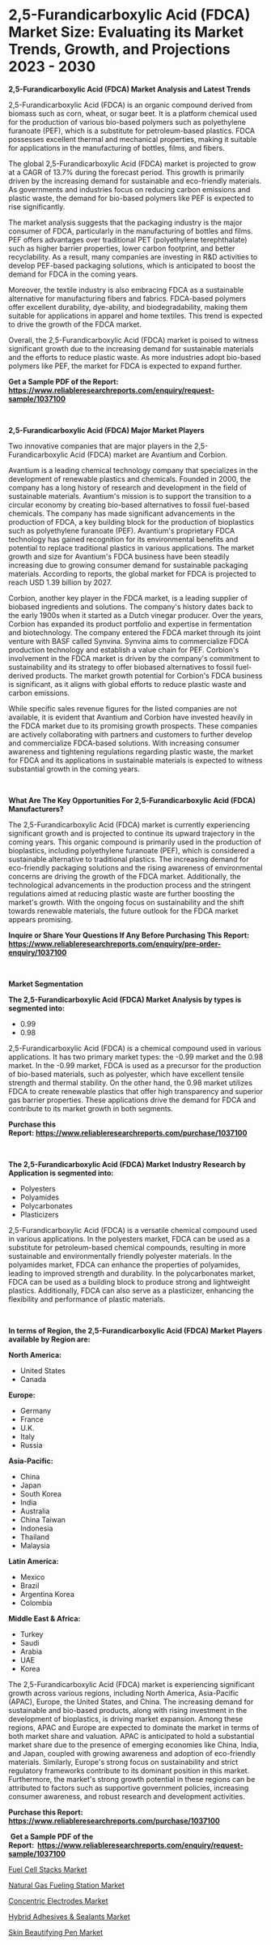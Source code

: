 <p><h1>2,5-Furandicarboxylic Acid (FDCA) Market Size: Evaluating its Market Trends, Growth, and Projections 2023 - 2030</h1></p><p><strong>2,5-Furandicarboxylic Acid (FDCA) Market Analysis and Latest Trends</strong></p>
<p><p>2,5-Furandicarboxylic Acid (FDCA) is an organic compound derived from biomass such as corn, wheat, or sugar beet. It is a platform chemical used for the production of various bio-based polymers such as polyethylene furanoate (PEF), which is a substitute for petroleum-based plastics. FDCA possesses excellent thermal and mechanical properties, making it suitable for applications in the manufacturing of bottles, films, and fibers.</p><p>The global 2,5-Furandicarboxylic Acid (FDCA) market is projected to grow at a CAGR of 13.7% during the forecast period. This growth is primarily driven by the increasing demand for sustainable and eco-friendly materials. As governments and industries focus on reducing carbon emissions and plastic waste, the demand for bio-based polymers like PEF is expected to rise significantly.</p><p>The market analysis suggests that the packaging industry is the major consumer of FDCA, particularly in the manufacturing of bottles and films. PEF offers advantages over traditional PET (polyethylene terephthalate) such as higher barrier properties, lower carbon footprint, and better recyclability. As a result, many companies are investing in R&D activities to develop PEF-based packaging solutions, which is anticipated to boost the demand for FDCA in the coming years.</p><p>Moreover, the textile industry is also embracing FDCA as a sustainable alternative for manufacturing fibers and fabrics. FDCA-based polymers offer excellent durability, dye-ability, and biodegradability, making them suitable for applications in apparel and home textiles. This trend is expected to drive the growth of the FDCA market.</p><p>Overall, the 2,5-Furandicarboxylic Acid (FDCA) market is poised to witness significant growth due to the increasing demand for sustainable materials and the efforts to reduce plastic waste. As more industries adopt bio-based polymers like PEF, the market for FDCA is expected to expand further.</p></p>
<p><strong>Get a Sample PDF of the Report:&nbsp; <a href="https://www.reliableresearchreports.com/enquiry/request-sample/1037100">https://www.reliableresearchreports.com/enquiry/request-sample/1037100</a></strong></p>
<p>&nbsp;</p>
<p><strong>2,5-Furandicarboxylic Acid (FDCA) Major Market Players</strong></p>
<p><p>Two innovative companies that are major players in the 2,5-Furandicarboxylic Acid (FDCA) market are Avantium and Corbion.</p><p>Avantium is a leading chemical technology company that specializes in the development of renewable plastics and chemicals. Founded in 2000, the company has a long history of research and development in the field of sustainable materials. Avantium's mission is to support the transition to a circular economy by creating bio-based alternatives to fossil fuel-based chemicals. The company has made significant advancements in the production of FDCA, a key building block for the production of bioplastics such as polyethylene furanoate (PEF). Avantium's proprietary FDCA technology has gained recognition for its environmental benefits and potential to replace traditional plastics in various applications. The market growth and size for Avantium's FDCA business have been steadily increasing due to growing consumer demand for sustainable packaging materials. According to reports, the global market for FDCA is projected to reach USD 1.39 billion by 2027.</p><p>Corbion, another key player in the FDCA market, is a leading supplier of biobased ingredients and solutions. The company's history dates back to the early 1900s when it started as a Dutch vinegar producer. Over the years, Corbion has expanded its product portfolio and expertise in fermentation and biotechnology. The company entered the FDCA market through its joint venture with BASF called Synvina. Synvina aims to commercialize FDCA production technology and establish a value chain for PEF. Corbion's involvement in the FDCA market is driven by the company's commitment to sustainability and its strategy to offer biobased alternatives to fossil fuel-derived products. The market growth potential for Corbion's FDCA business is significant, as it aligns with global efforts to reduce plastic waste and carbon emissions.</p><p>While specific sales revenue figures for the listed companies are not available, it is evident that Avantium and Corbion have invested heavily in the FDCA market due to its promising growth prospects. These companies are actively collaborating with partners and customers to further develop and commercialize FDCA-based solutions. With increasing consumer awareness and tightening regulations regarding plastic waste, the market for FDCA and its applications in sustainable materials is expected to witness substantial growth in the coming years.</p></p>
<p>&nbsp;</p>
<p><strong>What Are The Key Opportunities For 2,5-Furandicarboxylic Acid (FDCA) Manufacturers?</strong></p>
<p><p>The 2,5-Furandicarboxylic Acid (FDCA) market is currently experiencing significant growth and is projected to continue its upward trajectory in the coming years. This organic compound is primarily used in the production of bioplastics, including polyethylene furanoate (PEF), which is considered a sustainable alternative to traditional plastics. The increasing demand for eco-friendly packaging solutions and the rising awareness of environmental concerns are driving the growth of the FDCA market. Additionally, the technological advancements in the production process and the stringent regulations aimed at reducing plastic waste are further boosting the market's growth. With the ongoing focus on sustainability and the shift towards renewable materials, the future outlook for the FDCA market appears promising.</p></p>
<p><strong>Inquire or Share Your Questions If Any Before Purchasing This Report: <a href="https://www.reliableresearchreports.com/enquiry/pre-order-enquiry/1037100">https://www.reliableresearchreports.com/enquiry/pre-order-enquiry/1037100</a></strong></p>
<p>&nbsp;</p>
<p><strong>Market Segmentation</strong></p>
<p><strong>The 2,5-Furandicarboxylic Acid (FDCA) Market Analysis by types is segmented into:</strong></p>
<p><ul><li>0.99</li><li>0.98</li></ul></p>
<p><p>2,5-Furandicarboxylic Acid (FDCA) is a chemical compound used in various applications. It has two primary market types: the -0.99 market and the 0.98 market. In the -0.99 market, FDCA is used as a precursor for the production of bio-based materials, such as polyester, which have excellent tensile strength and thermal stability. On the other hand, the 0.98 market utilizes FDCA to create renewable plastics that offer high transparency and superior gas barrier properties. These applications drive the demand for FDCA and contribute to its market growth in both segments.</p></p>
<p><strong>Purchase this Report:&nbsp;<a href="https://www.reliableresearchreports.com/purchase/1037100">https://www.reliableresearchreports.com/purchase/1037100</a></strong></p>
<p>&nbsp;</p>
<p><strong>The 2,5-Furandicarboxylic Acid (FDCA) Market Industry Research by Application is segmented into:</strong></p>
<p><ul><li>Polyesters</li><li>Polyamides</li><li>Polycarbonates</li><li>Plasticizers</li></ul></p>
<p><p>2,5-Furandicarboxylic Acid (FDCA) is a versatile chemical compound used in various applications. In the polyesters market, FDCA can be used as a substitute for petroleum-based chemical compounds, resulting in more sustainable and environmentally friendly polyester materials. In the polyamides market, FDCA can enhance the properties of polyamides, leading to improved strength and durability. In the polycarbonates market, FDCA can be used as a building block to produce strong and lightweight plastics. Additionally, FDCA can also serve as a plasticizer, enhancing the flexibility and performance of plastic materials.</p></p>
<p>&nbsp;</p>
<p><strong>In terms of Region, the 2,5-Furandicarboxylic Acid (FDCA) Market Players available by Region are:</strong></p>
<p>
    <p> <strong> North America: </strong>
        <ul>
            <li>United States</li>
            <li>Canada</li>
        </ul>
        </p> 
    <p> <strong> Europe: </strong>
        <ul>
            <li>Germany</li>
            <li>France</li>
            <li>U.K.</li>
            <li>Italy</li>
            <li>Russia</li>
        </ul>
        </p> 
    <p> <strong> Asia-Pacific: </strong>
        <ul>
            <li>China</li>
            <li>Japan</li>
            <li>South Korea</li>
            <li>India</li>
            <li>Australia</li>
            <li>China Taiwan</li>
            <li>Indonesia</li>
            <li>Thailand</li>
            <li>Malaysia</li>
        </ul>
        </p> 
    <p> <strong> Latin America: </strong>
        <ul>
            <li>Mexico</li>
            <li>Brazil</li>
            <li>Argentina Korea</li>
            <li>Colombia</li>
        </ul>
        </p> 
    <p> <strong> Middle East & Africa: </strong>
        <ul>
            <li>Turkey</li>
            <li>Saudi</li>
            <li>Arabia</li>
            <li>UAE</li>
            <li>Korea</li>
        </ul>
    </p>
    </p>
<p><p>The 2,5-Furandicarboxylic Acid (FDCA) market is experiencing significant growth across various regions, including North America, Asia-Pacific (APAC), Europe, the United States, and China. The increasing demand for sustainable and bio-based products, along with rising investment in the development of bioplastics, is driving market expansion. Among these regions, APAC and Europe are expected to dominate the market in terms of both market share and valuation. APAC is anticipated to hold a substantial market share due to the presence of emerging economies like China, India, and Japan, coupled with growing awareness and adoption of eco-friendly materials. Similarly, Europe's strong focus on sustainability and strict regulatory frameworks contribute to its dominant position in this market. Furthermore, the market's strong growth potential in these regions can be attributed to factors such as supportive government policies, increasing consumer awareness, and robust research and development activities.</p></p>
<p><strong>Purchase this Report: <a href="https://www.reliableresearchreports.com/purchase/1037100">https://www.reliableresearchreports.com/purchase/1037100</a></strong></p>
<p>&nbsp;<strong>Get a Sample PDF of the Report:&nbsp;&nbsp;<a href="https://www.reliableresearchreports.com/enquiry/request-sample/1037100">https://www.reliableresearchreports.com/enquiry/request-sample/1037100</a></strong></p>
<p><strong></strong></p>
<p><p><a href="https://www.linkedin.com/pulse/fuel-cell-stacks-market-share-amp-new-trends-analysis-report-a97pe/">Fuel Cell Stacks Market</a></p><p><a href="https://www.linkedin.com/pulse/natural-gas-fueling-station-market-research-report-unlocks-pky7e/">Natural Gas Fueling Station Market</a></p><p><a href="https://www.reportprime.com/concentric-electrodes-r11004">Concentric Electrodes Market</a></p><p><a href="https://github.com/gdfhhhj/Market-Research-Report-List-1/blob/main/hybrid-adhesives-sealants-market.md">Hybrid Adhesives & Sealants Market</a></p><p><a href="https://www.reportprime.com/skin-beautifying-pen-r11006">Skin Beautifying Pen Market</a></p></p>